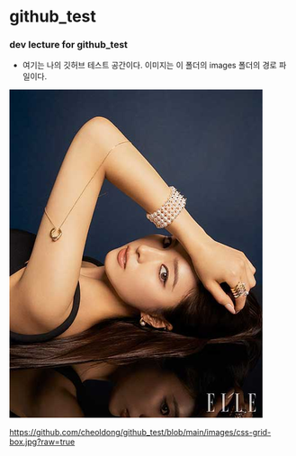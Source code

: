 # github_test

### dev lecture for github_test

- 여기는 나의 깃허브 테스트 공간이다. 이미지는 이 폴더의  images 폴더의 경로 파일이다. 

![GitHub photo](images/shinseak.jpg)

https://github.com/cheoldong/github_test/blob/main/images/css-grid-box.jpg?raw=true
